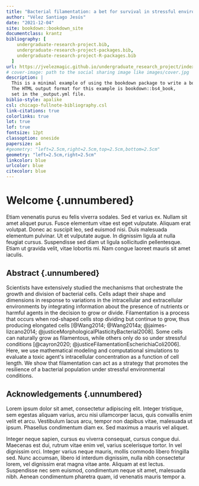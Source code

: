 ```yaml
---
title: "Bacterial filamentation: a bet for survival in stressful environments"
author: "Vélez Santiago Jesús"
date: "2021-12-04"
site: bookdown::bookdown_site
documentclass: krantz
bibliography: [
    undergraduate-research-project.bib,
    undergraduate-research-project-packages.bib,
    undergraduate-research-project-R-packages.bib
  ]
url: https://jvelezmagic.github.io/undergraduate_research_project/index.html
# cover-image: path to the social sharing image like images/cover.jpg
description: |
  This is a minimal example of using the bookdown package to write a book.
  The HTML output format for this example is bookdown::bs4_book,
  set in the _output.yml file.
biblio-style: apalike
csl: chicago-fullnote-bibliography.csl
link-citations: true
colorlinks: true
lot: true
lof: true
fontsize: 12pt
classoption: oneside
papersize: a4
#geometry: "left=2.5cm,right=2.5cm,top=2.5cm,bottom=2.5cm"
geometry: "left=2.5cm,right=2.5cm"
linkcolor: blue
urlcolor: blue
citecolor: blue
---
```


# Welcome {.unnumbered}


Etiam venenatis purus eu felis viverra sodales. Sed et varius ex. Nullam
sit amet aliquet purus. Fusce elementum vitae est eget vulputate.
Aliquam erat volutpat. Donec ac suscipit leo, sed euismod nisi. Duis
malesuada elementum pulvinar. Ut et vulputate augue. In dignissim ligula
at nulla feugiat cursus. Suspendisse sed diam ut ligula sollicitudin
pellentesque. Etiam ut gravida velit, vitae lobortis mi. Nam congue
laoreet mauris sit amet iaculis.


## Abstract {.unnumbered}

Scientists have extensively studied the mechanisms that orchestrate the
growth and division of bacterial cells. Cells adapt their shape and
dimensions in response to variations in the intracellular and
extracellular environments by integrating information about the presence
of nutrients or harmful agents in the decision to grow or divide.
Filamentation is a process that occurs when rod-shaped cells stop
dividing but continue to grow, thus producing elongated cells
[@Wang2014; @Wang2014a; @jaimes-lizcano2014;
@justiceMorphologicalPlasticityBacterial2008]. Some cells can naturally
grow as filamentous, while others only do so under stressful conditions
[@cayron2020; @justiceFilamentationEscherichiaColi2006]. Here, we use
mathematical modeling and computational simulations to evaluate a toxic
agent's intracellular concentration as a function of cell length. We
show that filamentation can act as a strategy that promotes the
resilience of a bacterial population under stressful environmental
conditions.


## Acknowledgements {.unnumbered}

Lorem ipsum dolor sit amet, consectetur adipiscing elit. Integer
tristique, sem egestas aliquam varius, arcu nisi ullamcorper lacus, quis
convallis enim velit et arcu. Vestibulum lacus arcu, tempor non dapibus
vitae, malesuada ut ipsum. Phasellus condimentum diam ex. Sed maximus a
mauris vel aliquet.

Integer neque sapien, cursus eu viverra consequat, cursus congue dui.
Maecenas est dui, rutrum vitae enim vel, varius scelerisque tortor. In
vel dignissim orci. Integer varius neque mauris, mollis commodo libero
fringilla sed. Nunc accumsan, libero id interdum dignissim, nulla nibh
consectetur lorem, vel dignissim erat magna vitae ante. Aliquam at est
lectus. Suspendisse nec sem euismod, condimentum neque sit amet,
malesuada nibh. Aenean condimentum pharetra quam, id venenatis mauris
tempor a.
